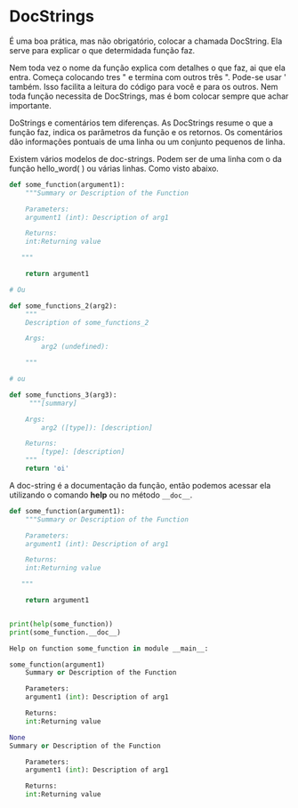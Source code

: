 # DocStrings

É uma boa prática, mas não obrigatório, colocar a chamada DocString. Ela serve para explicar o que determidada função faz. 

Nem toda vez o nome da função explica com detalhes o que faz, ai que ela entra. Começa colocando tres " e termina com outros três  ". Pode-se usar ' também. Isso facilita a leitura do código para você e para os outros. Nem toda função necessita de DocStrings, mas é bom colocar sempre que achar importante.

DoStrings e comentários tem diferenças. As DocStrings resume o que a função faz, indica os parâmetros da função e os retornos. Os comentários dão informações pontuais de uma linha ou um conjunto pequenos de linha.

Existem vários modelos de doc-strings. Podem ser de uma linha com o da função hello_word( ) ou várias linhas. Como visto abaixo.

```python
def some_function(argument1):
    """Summary or Description of the Function

    Parameters:
    argument1 (int): Description of arg1

    Returns:
    int:Returning value

   """

    return argument1

# Ou

def some_functions_2(arg2):
    """
    Description of some_functions_2

    Args:
        arg2 (undefined):

    """

# ou

def some_functions_3(arg3):
     """[summary]

    Args:
        arg2 ([type]): [description]

    Returns:
        [type]: [description]
    """
    return 'oi'
```

A doc-string é a documentação da função, então podemos acessar ela utilizando o comando **help** ou no método `__doc__`.

```python
def some_function(argument1):
    """Summary or Description of the Function

    Parameters:
    argument1 (int): Description of arg1

    Returns:
    int:Returning value

   """

    return argument1


print(help(some_function))
print(some_function.__doc__)

```

```Python
Help on function some_function in module __main__:

some_function(argument1)
    Summary or Description of the Function

    Parameters:
    argument1 (int): Description of arg1

    Returns:
    int:Returning value

None
Summary or Description of the Function

    Parameters:
    argument1 (int): Description of arg1

    Returns:
    int:Returning value

```
